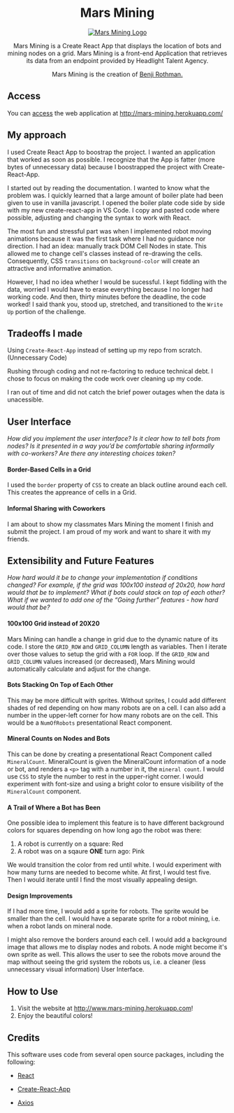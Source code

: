 <h1 align="center" font-size="80"> Mars Mining </h1>
<p align="center">
  <a href="http://www.mars-mining.herokuapp.com">
    <img alt="Mars Mining Logo" src="https://s3.us-east-2.amazonaws.com/mars-mining/mars-mining.jpeg" />
  </a>
</p>

<p align="center">
Mars Mining is a Create React App that displays the location of bots and mining nodes on a grid. Mars Mining is a front-end Application that retrieves its data from an endpoint provided by Headlight Talent Agency.
</p>

<p align="center">
  Mars Mining is the creation of <a href="https://www.linkedin.com/in/brothman7000" > Benji Rothman. </a> 
</p>


## Access
You can [access](http://mars-mining.herokuapp.com/) the web application at <http://mars-mining.herokuapp.com/>

## My approach

I used Create React App to boostrap the project. I wanted an application that worked as soon as possible. I recognize that the App is fatter (more bytes of unnecessary data) because I boostrapped the project with Create-React-App.

I started out by reading the documentation. I wanted to know what the problem was. I quickly learned that a large amount of boiler plate had been given to use in vanilla javascript. I opened the boiler plate code side by side with my new create-react-app in VS Code. I copy and pasted code where possible, adjusting and changing the syntax to work with React. 

The most fun and stressful part was when I implemented robot moving animations because it was the first task where I had no guidance nor direction. I had an idea: manually track DOM Cell Nodes in state. This allowed me to change cell's classes instead of re-drawing the cells. Consequently, CSS `transitions` on `background-color` will create an attractive and informative animation.

However, I had no idea whether I would be sucessful. I kept fiddling with the data, worried I would have to erase everything because I no longer had working code. And then, thirty minutes before the deadline, the code worked! I said thank you, stood up, stretched, and transitioned to the `Write Up` portion of the challenge. 

## Tradeoffs I made

Using `Create-React-App` instead of setting up my repo from scratch. (Unnecessary Code)

Rushing through coding and not re-factoring to reduce technical debt. I chose to focus on making the code work over cleaning up my code.

I ran out of time and did not catch the brief power outages when the data is unacessible.

## User Interface

*How did you implement the user interface? Is it clear how to tell bots from nodes? Is it presented in a way you’d be comfortable sharing informally with co-workers? Are there any interesting choices taken?*

#### Border-Based Cells in a Grid

I used the `border` property of `CSS` to create an black outline around each cell. This creates the appreance of cells in a Grid.

#### Informal Sharing with Coworkers

I am about to show my classmates Mars Mining the moment I finish and submit the project. I am proud of my work and want to share it with my friends.

## Extensibility and Future Features

*How hard would it be to change your implementation if conditions changed? For example, if the grid was 100x100 instead of 20x20, how hard would that be to implement? What if bots could stack on top of each other? What if we wanted to add one of the “Going further” features - how hard would that be?*

#### 100x100 Grid instead of 20X20

Mars Mining can handle a change in grid due to the dynamic nature of its code. I store the `GRID_ROW` and `GRID_COLUMN` length as variables. Then I iterate over those values to setup the grid with a `FOR` loop. If the `GRID_ROW` and `GRID_COLUMN` values increased (or decreased), Mars Mining would automatically calculate and adjust for the change. 

#### Bots Stacking On Top of Each Other

This may be more difficult with sprites. Without sprites, I could add different shades of red depending on how many robots are on a cell. I can also add a number in the upper-left corner for how many robots are on the cell. This would be a `NumOfRobots` presentational React component.

#### Mineral Counts on Nodes and Bots

This can be done by creating a presentational React Component called `MineralCount`. MineralCount is given the MineralCount information of a node or bot, and renders a `<p>` tag with a number in it, the `mineral count`. I would use `CSS` to style the number to rest in the upper-right corner. I would experiment with font-size and using a bright color to ensure visibility of the `MineralCount` component. 

#### A Trail of Where a Bot has Been

One possible idea to implement this feature is to have different background colors for squares depending on how long ago the robot was there:

1. A robot is currently on a square: Red
2. A robot was on a sqaure **ONE** turn ago: Pink

We would transition the color from red until white. I would experiment with how many turns are needed to become white. At first, I would test five. Then I would iterate until I find the most visually appealing design. 

#### Design Improvements

If I had more time, I would add a sprite for robots. The sprite would be smaller than the cell. I would have a separate sprite for a robot mining, i.e. when a robot lands on mineral node. 

I might also remove the borders around each cell. I would add a background image that allows me to display nodes and robots. A node might become it's own sprite as well. This allows the user to see the robots move around the map without seeing the grid system the robots us, i.e. a cleaner (less unnecessary visual information) User Interface.

## How to Use

1. Visit the website at http://www.mars-mining.herokuapp.com!
2. Enjoy the beautiful colors! 

## Credits

This software uses code from several open source packages, including the following:

* [React](https://github.com/facebook/react)

* [Create-React-App](https://github.com/facebook/create-react-app)

* [Axios](https://github.com/axios/axios)

